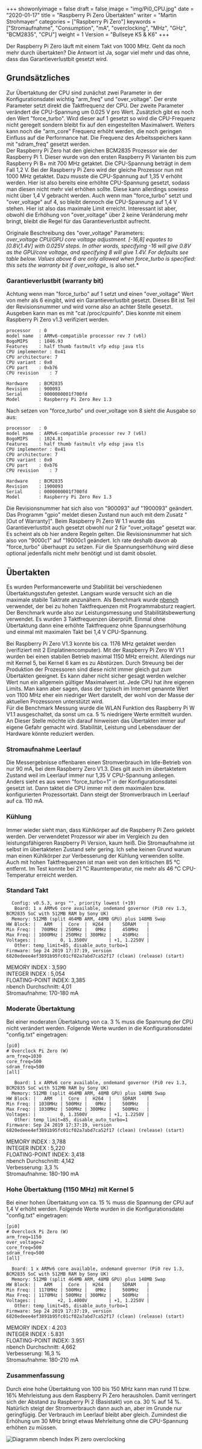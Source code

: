 ﻿+++
showonlyimage = false
draft = false
image = "img/Pi0_CPU.jpg"
date = "2020-01-17"
title = "Raspberry Pi Zero Übertakten"
writer = "Martin Strohmayer"
categories = ["Raspberry Pi Zero"] 
keywords = ["Stromaufnahme", "Consumption", "mA", "overclocking", "MHz", "GHz", "BCM2835", "CPU"]
weight = 1
Version = "Bullseye K5 & K6"
+++


Der Raspberry Pi Zero läuft mit einem Takt von 1000 MHz. Geht da noch mehr durch übertakten? Die Antwort ist Ja, sogar viel mehr und das ohne, dass das Garantieverlustbit gesetzt wird. 
<!--more-->

## Grundsätzliches

Zur Übertaktung der CPU sind zunächst zwei Parameter in der Konfigurationsdatei wichtig "arm_freq" und "over_voltage". Der erste Parameter setzt direkt die Taktfrequenz der CPU. Der zweite Parameter verändert die CPU-Spannung um 0.025 V pro Wert. Zusätzlich gibt es noch den Wert "force_turbo". Wird dieser auf 1 gesetzt so wird die CPU-Frequenz nicht geregelt sondern bleibt fix auf den eingestellten Maximalwert. Weiters kann noch die "arm_core" Frequenz erhöht werden, die noch geringen Einfluss auf die Performance hat. Die Frequenz des Arbeitsspeichers kann mit "sdram_freq" gesetzt werden.  
Der Raspberry Pi Zero hat den gleichen BCM2835 Prozessor wie der Raspberry Pi 1. Dieser wurde von den ersten Raspberry Pi Varianten bis zum Raspberry Pi B+ mit 700 MHz getaktet. Die CPU-Spannung beträgt in dem Fall 1,2 V. Bei der Raspberry Pi Zero wird der gleiche Prozessor nun mit 1000 MHz getaktet. Dazu musste die CPU-Spannung auf 1,35 V erhöht werden. Hier ist also bereits eine erhöhte CPU-Spannung gesetzt, sodass man diesen nicht mehr viel erhöhen sollte. Diese kann allerdings sowieso nicht über 1,4 V gebracht werden. Auch wenn man "force_turbo" setzt und "over_voltage" auf 4, so bleibt dennoch die CPU-Spannung auf 1,4 V stehen. Hier ist also das maximale Limit erreicht. Interessant ist aber, obwohl die Erhöhung von "over_voltage" über 2 keine Veränderung mehr bringt, bleibt die Regel für das Garantieverlustbit aufrecht.

Originale Beschreibung des "over_voltage" Parameters:  
*over_voltage 	CPU/GPU core voltage adjustment. [-16,8] equates to [0.8V,1.4V] with 0.025V steps. In other words, specifying -16 will give 0.8V as the GPU/core voltage, and specifying 8 will give 1.4V. For defaults see table below. Values above 6 are only allowed when force_turbo is specified: this sets the warranty bit if over_voltage_* is also set.*



### Garantieverlustbit (warranty bit)

Achtung wenn man "force_turbo" auf 1 setzt und einen "over_voltage" Wert von mehr als 6 eingibt, wird ein Garantieverlustbit gesetzt. 
Dieses Bit ist Teil der Revisionsnummer und wird vorne also an achter Stelle gesetzt. Ausgeben kann man es mit "cat /proc/cpuinfo".
Dies konnte mit einem Raspberry Pi Zero v1.3 verifiziert werden.

```
processor	: 0
model name	: ARMv6-compatible processor rev 7 (v6l)
BogoMIPS	: 1046.93
Features	: half thumb fastmult vfp edsp java tls 
CPU implementer	: 0x41
CPU architecture: 7
CPU variant	: 0x0
CPU part	: 0xb76
CPU revision	: 7 

Hardware	: BCM2835
Revision	: 900093
Serial		: 0000000001f700fd
Model		: Raspberry Pi Zero Rev 1.3
```
Nach setzen von "force_turbo" und over_voltage von 8 sieht die Ausgabe so aus:

```
processor	: 0
model name	: ARMv6-compatible processor rev 7 (v6l)
BogoMIPS	: 1024.81
Features	: half thumb fastmult vfp edsp java tls 
CPU implementer	: 0x41
CPU architecture: 7
CPU variant	: 0x0
CPU part	: 0xb76
CPU revision	: 7

Hardware	: BCM2835
Revision	: 1900093
Serial		: 0000000001f700fd
Model		: Raspberry Pi Zero Rev 1.3
```

Die Revisionsnummer hat sich also von "900093" auf "1900093" geändert. Das Programm "gpio" meldet diesen Zustand nun auch mit dem Zusatz "[Out of Warranty]".
Beim Raspberry Pi Zero W 1.1 wurde das Garantieverlustbit auch gesetzt obwohl nur 2 für "over_voltage" gesetzt war. Es scheint als ob hier andere Regeln gelten. Die Revisionsnummer hat sich also von "9000c1" auf "19000c1 geändert. Ich rate deshalb davon ab "force_turbo" überhaupt zu setzen. Für die Spannungserhöhung wird diese optional jedenfalls nicht mehr benötigt und ist damit obsolet.


## Übertakten

Es wurden Performancewerte und Stabilität bei verschiedenen Übertaktungsstufen getestet. Langsam wurde versucht sich an die maximale stabile Taktrate anzunähern. Als Benchmark wurde [nbench](https://www.math.utah.edu/~mayer/linux/bmark.html) verwendet, der bei zu hohen Taktfrequenzen mit Programmabsturz reagiert. Der Benchmark wurde also zur Leistungsmessung und Stabilitätsbewertung verwendet. 
Es wurden 3 Taktfrequenzen überprüft. Einmal ohne Übertaktung dann eine erhöhte Taktfrequenz ohne Spannungserhöhung und einmal mit maximalen Takt bei 1,4 V CPU-Spannung.  

Bei Raspberry Pi Zero V1.3 konnte bis ca. 1176 MHz getaktet werden (verifiziert mit 2 Einplatinencomputer). Mit der Raspberry Pi Zero W V1.1 wurden bei einen stabilen Betrieb maximal 1150 MHz erreicht. Allerdings nur mit Kernel 5, bei Kernel 6 kam es zu Abstürzen. Durch Streuung bei der Produktion der Prozessoren sind diese nicht immer gleich gut zum Übertakten geeignet. Es kann daher nicht sicher gesagt werden welcher Wert nun ein allgemein gültiger Maximalwert ist. Jede CPU hat ihre eigenen Limits. Man kann aber sagen, dass der typisch im Internet genannte Wert von 1100 MHz eher ein niedriger Wert darstellt, der wohl von der Masse der aktuellen Prozessoren unterstützt wird.  
Für die Benchmark Messung wurde die WLAN Funktion des Raspberry Pi W V1.1 ausgeschaltet, da sonst um ca. 5 % niedrigere Werte ermittelt wurden.
An Dieser Stelle möchte ich darauf hinweisen das Übertakten immer auf eigene Gefahr gemacht wird. Stabilität, Leistung und Lebensdauer der Hardware könnte reduziert werden. 
 
### Stromaufnahme Leerlauf

Die Messergebnisse offenbaren einen Stromverbrauch im Idle-Betrieb von nur 90 mA, bei dem Raspberry Zero V1.3. Dies gilt auch im übertaktetem Zustand weil im Leerlauf immer nur 1,35 V CPU-Spannung anliegen.  
Anders sieht es aus wenn "force_turbo=1" in der Konfigurationsdatei gesetzt ist. Dann taktet die CPU immer mit dem maximalen bzw. konfigurierten Prozessortakt. Dann steigt der Stromverbrauch im Leerlauf auf ca. 110 mA.

### Kühlung

Immer wieder sieht man, dass Kühlkörper auf die Raspberry Pi Zero geklebt werden. Der verwendetet Prozessor wir aber im Vergleich zu den leistungsfähigeren Raspberry Pi Version, kaum heiß. Die Stromaufnahme ist selbst im übertakteten Zustand sehr gering. Ich sehe keinen Grund warum man einen Kühlkörper zur Verbesserung der Kühlung verwenden sollte. Auch mit hohen Taktfrequenzen ist man weit von den kritischen 85 °C entfernt. Im Test konnte bei 21 °C Raumtemperatur, nie mehr als 46 °C CPU-Temperatur erreicht werden. 
 

### Standard Takt

```
  Config: v0.5.3, args "", priority lowest (+19)
   Board: 1 x ARMv6 core available, ondemand governor (Pi0 rev 1.3, BCM2835 SoC with 512MB RAM by Sony UK)
  Memory: 512MB (split 464MB ARM, 48MB GPU) plus 148MB Swap
HW Block: |   ARM   |  Core  |  H264  |    SDRAM    |
Min Freq: |  700MHz | 250MHz |   0MHz |    450MHz   |
Max Freq: | 1000MHz | 250MHz | 300MHz |    450MHz   |
Voltages: |         0, 1.3500V        | +1, 1.2250V |
   Other: temp_limit=85, disable_auto_turbo=1
Firmware: Sep 24 2019 17:37:19, version 6820edeee4ef3891b95fc01cf02a7abd7ca52f17 (clean) (release) (start)
```

MEMORY INDEX        : 3,590  
INTEGER INDEX       : 5,054  
FLOATING-POINT INDEX: 3,385  
nbench Durchschnitt:  4,01  
Stromaufnahme: 170-180 mA


### Moderate Übertaktung

Bei einer moderaten Übertaktung von ca. 3 % muss die Spannung der CPU nicht verändert werden. Folgende Werte wurden in die
Konfigurationsdatei "config.txt" eingetragen:

```
[pi0]
# Overclock Pi Zero (W)
arm_freq=1030
core_freq=500
sdram_freq=500
[all]
```

```
   Board: 1 x ARMv6 core available, ondemand governor (Pi0 rev 1.3, BCM2835 SoC with 512MB RAM by Sony UK)
  Memory: 512MB (split 464MB ARM, 48MB GPU) plus 148MB Swap
HW Block: |   ARM   |  Core  |  H264  |    SDRAM    |
Min Freq: | 1030MHz | 500MHz |   0MHz |    500MHz   |
Max Freq: | 1030MHz | 500MHz | 300MHz |    500MHz   |
Voltages: |         0, 1.3500V        | +1, 1.2250V |
   Other: temp_limit=85, disable_auto_turbo=1
Firmware: Sep 24 2019 17:37:19, version 6820edeee4ef3891b95fc01cf02a7abd7ca52f17 (clean) (release) (start)
```

MEMORY INDEX        : 3,788  
INTEGER INDEX       : 5,220  
FLOATING-POINT INDEX: 3,418  
nbench Durchschnitt:  4,142  
Verbesserung: 3,3 %  
Stromaufnahme: 180-190 mA


### Hohe Übertaktung (1150 MHz) mit Kernel 5

Bei einer hohen Übertaktung von ca. 15 % muss die Spannung der CPU auf 1,4 V erhöht werden. Folgende Werte wurden in die
Konfigurationsdatei "config.txt" eingetragen:

```
[pi0]
# Overclock Pi Zero (W)
arm_freq=1150
over_voltage=2
core_freq=500
sdram_freq=500
[all]
```

```
  Board: 1 x ARMv6 core available, ondemand governor (Pi0 rev 1.3, BCM2835 SoC with 512MB RAM by Sony UK)
  Memory: 512MB (split 464MB ARM, 48MB GPU) plus 148MB Swap
HW Block: |   ARM   |  Core  |  H264  |    SDRAM    |
Min Freq: | 1170MHz | 500MHz |   0MHz |    500MHz   |
Max Freq: | 1170MHz | 500MHz | 300MHz |    500MHz   |
Voltages: |        +2, 1.4000V        | +1, 1.2250V |
   Other: temp_limit=85, disable_auto_turbo=1
Firmware: Sep 24 2019 17:37:19, version 6820edeee4ef3891b95fc01cf02a7abd7ca52f17 (clean) (release) (start)
```

MEMORY INDEX        : 4.203  
INTEGER INDEX       : 5.831  
FLOATING-POINT INDEX: 3.951  
nbench Durchschnitt:  4,662  
Verbesserung: 16,3 %  
Stromaufnahme: 180-210 mA


### Zusammenfassung

Durch eine hohe Übertaktung von 100 bis 150 MHz kann man rund 11 bzw. 16% Mehrleistung aus dem Raspberry Pi Zero herausholen. Damit verringert sich der Abstand zu Raspberry Pi 2 (Basistakt) von ca. 30 % auf 14 %.  
Natürlich steigt der Stromverbrauch dann auch an, aber im Grunde nur geringfügig. Der Verbrauch im Leerlauf bleibt aber gleich. Zumindest die Erhöhung um 30 MHz bringt etwas Mehrleitung ohne die CPU-Spannung erhöhen zu müssen.

![Diagramm nbench Index Pi zero overclocking](../../img/nBenchIndex_PiZeroOverclocking.png) 


